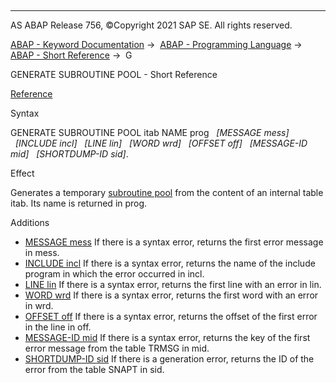   

* * *

AS ABAP Release 756, ©Copyright 2021 SAP SE. All rights reserved.

[ABAP - Keyword Documentation](javascript:call_link\('abenabap.htm'\)) →  [ABAP - Programming Language](javascript:call_link\('abenabap_reference.htm'\)) →  [ABAP - Short Reference](javascript:call_link\('abenabap_shortref.htm'\)) →  G

GENERATE SUBROUTINE POOL - Short Reference

[Reference](javascript:call_link\('abapgenerate_subroutine_pool.htm'\))

Syntax

GENERATE SUBROUTINE POOL itab NAME prog
  *\[*MESSAGE mess*\]*
  *\[*INCLUDE incl*\]*
  *\[*LINE lin*\]*
  *\[*WORD wrd*\]*
  *\[*OFFSET off*\]*
  *\[*MESSAGE-ID mid*\]*
  *\[*SHORTDUMP-ID sid*\]*.

Effect

Generates a temporary [subroutine pool](javascript:call_link\('abensubroutine_pool_glosry.htm'\) "Glossary Entry") from the content of an internal table itab. Its name is returned in prog.

Additions

-   [MESSAGE mess](javascript:call_link\('abapgenerate_subr_error_handling.htm'\))
    If there is a syntax error, returns the first error message in mess.
-   [INCLUDE incl](javascript:call_link\('abapgenerate_subr_error_handling.htm'\))
    If there is a syntax error, returns the name of the include program in which the error occurred in incl.
-   [LINE lin](javascript:call_link\('abapgenerate_subr_error_handling.htm'\))
    If there is a syntax error, returns the first line with an error in lin.
-   [WORD wrd](javascript:call_link\('abapgenerate_subr_error_handling.htm'\))
    If there is a syntax error, returns the first word with an error in wrd.
-   [OFFSET off](javascript:call_link\('abapgenerate_subr_error_handling.htm'\))
    If there is a syntax error, returns the offset of the first error in the line in off.
-   [MESSAGE-ID mid](javascript:call_link\('abapgenerate_subr_error_handling.htm'\))
    If there is a syntax error, returns the key of the first error message from the table TRMSG in mid.
-   [SHORTDUMP-ID sid](javascript:call_link\('abapgenerate_subr_error_handling.htm'\))
    If there is a generation error, returns the ID of the error from the table SNAPT in sid.